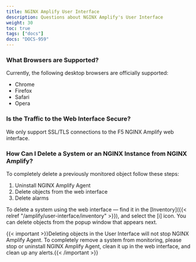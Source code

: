 ```yaml
---
title: NGINX Amplify User Interface
description: Questions about NGINX Amplify's User Interface
weight: 30
toc: true
tags: ["docs"]
docs: "DOCS-959"
---
```


### What Browsers are Supported?

Currently, the following desktop browsers are officially supported:

  * Chrome
  * Firefox
  * Safari
  * Opera

### Is the Traffic to the Web Interface Secure?

We only support SSL/TLS connections to the F5 NGINX Amplify web interface.

### How Can I Delete a System or an NGINX Instance from NGINX Amplify?

To completely delete a previously monitored object follow these steps:

  1. Uninstall NGINX Amplify Agent
  2. Delete objects from the web interface
  3. Delete alarms

To delete a system using the web interface — find it in the [Inventory]({{< relref "/amplify/user-interface/inventory" >}}), and select the [i] icon. You can delete objects from the popup window that appears next.

{{< important >}}Deleting objects in the User Interface will not stop NGINX Amplify Agent. To completely remove a system from monitoring, please stop or uninstall NGINX Amplify Agent, clean it up in the web interface, and clean up any alerts.{{< /important >}}
